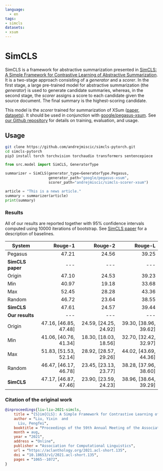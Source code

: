 ```yaml
---
language: 
  - en
tags:
- simcls
datasets:
- xsum
---
```


# SimCLS
SimCLS is a framework for abstractive summarization presented in [SimCLS: A Simple Framework for Contrastive Learning of Abstractive Summarization](https://arxiv.org/abs/2106.01890).
It is a two-stage approach consisting of a *generator* and a *scorer*. In the first stage, a large pre-trained model for abstractive summarization (the *generator*) is used to generate candidate summaries, whereas, in the second stage, the *scorer* assigns a score to each candidate given the source document. The final summary is the highest-scoring candidate.

This model is the *scorer* trained for summarization of XSum ([paper](https://arxiv.org/abs/1808.08745), [datasets](https://huggingface.co/datasets/xsum)). It should be used in conjunction with [google/pegasus-xsum](https://huggingface.co/google/pegasus-xsum). See [our Github repository](https://github.com/andrejmiscic/simcls-pytorch) for details on training, evaluation, and usage.

## Usage

```bash
git clone https://github.com/andrejmiscic/simcls-pytorch.git
cd simcls-pytorch
pip3 install torch torchvision torchaudio transformers sentencepiece
```

```python
from src.model import SimCLS, GeneratorType

summarizer = SimCLS(generator_type=GeneratorType.Pegasus,
                    generator_path="google/pegasus-xsum",
                    scorer_path="andrejmiscic/simcls-scorer-xsum")

article = "This is a news article."
summary = summarizer(article)
print(summary)
```

### Results

All of our results are reported together with 95% confidence intervals computed using 10000 iterations of bootstrap. See [SimCLS paper](https://arxiv.org/abs/2106.01890) for a description of baselines.

| System           |               Rouge-1 |               Rouge-2 |               Rouge-L |
|------------------|----------------------:|----------------------:|----------------------:|
| Pegasus          |                 47.21 |                 24.56 |                 39.25 |
| **SimCLS paper** |          ---          |          ---          |          ---          |
| Origin           |                 47.10 |                 24.53 |                 39.23 |
| Min              |                 40.97 |                 19.18 |                 33.68 |
| Max              |                 52.45 |                 28.28 |                 43.36 |
| Random           |                 46.72 |                 23.64 |                 38.55 |
| **SimCLS**       |                 47.61 |                 24.57 |                 39.44 |
|  **Our results** |          ---          |          ---          |          ---          |
| Origin           | 47.16, [46.85, 47.48] | 24.59, [24.25, 24.92] | 39.30, [38.96, 39.62] |
| Min              | 41.06, [40.76, 41.34] | 18.30, [18.03, 18.56] | 32.70, [32.42, 32.97] |
| Max              | 51.83, [51.53, 52.14] | 28.92, [28.57, 29.26] | 44.02, [43.69, 44.36] |
| Random           | 46.47, [46.17, 46.78] | 23.45, [23.13, 23.77] | 38.28, [37.96, 38.60] |
| **SimCLS**       | 47.17, [46.87, 47.46] | 23.90, [23.59, 24.23] | 38.96, [38.64, 39.29] |

### Citation of the original work

```bibtex
@inproceedings{liu-liu-2021-simcls,
    title = "{S}im{CLS}: A Simple Framework for Contrastive Learning of Abstractive Summarization",
    author = "Liu, Yixin  and
      Liu, Pengfei",
    booktitle = "Proceedings of the 59th Annual Meeting of the Association for Computational Linguistics and the 11th International Joint Conference on Natural Language Processing (Volume 2: Short Papers)",
    month = aug,
    year = "2021",
    address = "Online",
    publisher = "Association for Computational Linguistics",
    url = "https://aclanthology.org/2021.acl-short.135",
    doi = "10.18653/v1/2021.acl-short.135",
    pages = "1065--1072",
}
```
